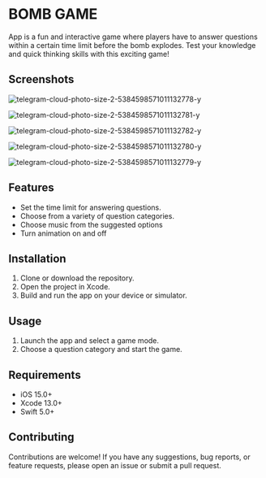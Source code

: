 # BOMB GAME

App is a fun and interactive game where players have to answer questions within a certain time limit before the bomb explodes. Test your knowledge and quick thinking skills with this exciting game!

## Screenshots


![telegram-cloud-photo-size-2-5384598571011132778-y](https://github.com/MAKSIM89PW/CHALLENGE_1_bomb_Team_3/assets/118197831/35dae755-2974-4b61-b2e1-6b3637677bf5)

![telegram-cloud-photo-size-2-5384598571011132781-y](https://github.com/MAKSIM89PW/CHALLENGE_1_bomb_Team_3/assets/118197831/fe94ebe4-79e8-4c37-95ef-c1305da917b1)


![telegram-cloud-photo-size-2-5384598571011132782-y](https://github.com/MAKSIM89PW/CHALLENGE_1_bomb_Team_3/assets/118197831/a6cf03a9-369b-4852-9616-53018fb54e48)


![telegram-cloud-photo-size-2-5384598571011132780-y](https://github.com/MAKSIM89PW/CHALLENGE_1_bomb_Team_3/assets/118197831/f440836c-a209-427c-a26c-3c8c2cf4e444)


![telegram-cloud-photo-size-2-5384598571011132779-y](https://github.com/MAKSIM89PW/CHALLENGE_1_bomb_Team_3/assets/118197831/199ff004-b3cc-4157-889b-1c8c4eaf3b58)







## Features

- Set the time limit for answering questions.
- Choose from a variety of question categories.
- Choose music from the suggested options
- Turn animation on and off



## Installation

1. Clone or download the repository.
2. Open the project in Xcode.
3. Build and run the app on your device or simulator.

## Usage

1. Launch the app and select a game mode.
2. Choose a question category and start the game.


## Requirements

- iOS 15.0+
- Xcode 13.0+
- Swift 5.0+

## Contributing

Contributions are welcome! If you have any suggestions, bug reports, or feature requests, please open an issue or submit a pull request.
